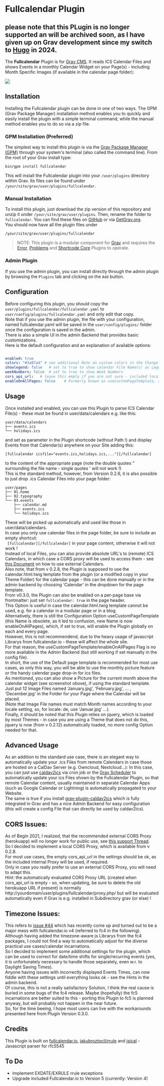 # Fullcalendar Plugin

## please note that this PLugin is no longer supported an will be archived soon, as I have given up on Grav development since my switch to [Hugo](https://gohugo.io) in 2024.

The **Fullcalendar** Plugin is for [Grav CMS](http://github.com/getgrav/grav). It reads ICS Calendar Files and shows Events in a monthly Calendar Widget on your Page(s) - including Month Specific Images (if available in the calendar page folder):

![](monthpic.png)

## Installation

Installing the Fullcalendar plugin can be done in one of two ways. The GPM (Grav Package Manager) installation method enables you to quickly and easily install the plugin with a simple terminal command, while the manual method enables you to do so via a zip file.  
### GPM Installation (Preferred)

The simplest way to install this plugin is via the [Grav Package Manager (GPM)](http://learn.getgrav.org/advanced/grav-gpm) through your system's terminal (also called the command line).  From the root of your Grav install type:

    bin/gpm install fullcalendar

This will install the Fullcalendar plugin into your `/user/plugins` directory within Grav. Its files can be found under `/your/site/grav/user/plugins/fullcalendar`.  
### Manual Installation

To install this plugin, just download the zip version of this repository and unzip it under `/your/site/grav/user/plugins`. Then, rename the folder to `fullcalendar`. You can find these files on [GitHub](https://github.com/wernerjoss/grav-plugin-fullcalendar) or via [GetGrav.org](https://getgrav.org/downloads/plugins).  
You should now have all the plugin files under

    /your/site/grav/user/plugins/fullcalendar

> NOTE: This plugin is a modular component for [Grav](http://github.com/getgrav/grav) and requires the [Error](https://github.com/getgrav/grav-plugin-error), [Problems](https://github.com/getgrav/grav-plugin-problems) and [Shortcode Core](https://github.com/getgrav/grav-plugin-shortcode-core) Plugins to operate.  
### Admin Plugin

If you use the admin plugin, you can install directly through the admin plugin by browsing the `Plugins` tab and clicking on the `Add` button.  
## Configuration

Before configuring this plugin, you should copy the `user/plugins/fullcalendar/fullcalendar.yaml` to `user/config/plugins/fullcalendar.yaml` and only edit that copy.  
Note that if you use the admin plugin, the file with your configuration, named fullcalendar.yaml will be saved in the `user/config/plugins/` folder once the configuration is saved in the admin.  
There is also a simple UI in the admin Backend that provides basic customizations.  
Here is the default configuration and an explanation of available options:

```yaml

enabled: true
colors: "#3a87ad" # see additional Note on custom colors in the Changelog, be sure to use single or double quotes around list !
showlegend: false   # set to true to show calendar File Name(s) as Legend below grid
weekNumbers: false  # set to true to show Week Numbers
cors_api_url:   # leave this empty if you are not sure - included local CORS proxy will be evaluated automatically !
enableOnAllPages: false    # Formerly known as useCustomPageTemplate, a name that was not clear what it is really used for - better use page Frontmatter (see usage)
```

## Usage

Once installed and enabled, you can use this Plugin to parse ICS Calendar File(s) - these must be found in user/data/calendars e.g. like this:
```
user/data/calendars
├── events.ics
└── holidays.ics
```
and set as parameter in the Plugin shortcode (without Path !) and display Events from that Calendar(s) anywhere on your Site adding this:

    [fullcalendar icsfile="events.ics,holidays.ics,..."][/fullcalendar]

to the content of the appropriate page (note the double quotes " surrounding the file name - single quotes ' will not work !)  
This is the standard method, however, from Version 0.2.6, it is also possible to just drop .ics Calendar Files into your page folder:
```
user/pages
├── 01.home
├── 02.typography
└── 03.events
    ├── calendar.md
    ├── events.ics
    └── holidays.ics
```
These will be picked up automatically and used like those in user/data/calendars.  
In case you only use calendar files in the page folder, be sure to include an empty shortcut:  
` [fullcalendar][/fullcalendar]`
in your page content, otherwise it will not work !  
Instead of local Files, you can also provide absolute URL's to (remote) ICS Calendars, in which case a CORS proxy will be used to access them - see [this Document](ExternalCalendars.md) on how to use external Calendars.  
Also note, that from v 0.2.8, the Plugin is supposed to use the calendar.html.twig template from the plugin (or a modified copy in your Theme Folder) for the calendar page - this can be done manually or in the admin backend by choosing 'Calendar' in the dropdown for the page template.  
From v0.3.0, the Plugin can also be enabled on a per-page base via frontmatter: just set `fullcalendar: true` in the page header.  
This Option is useful in case the calendar.html.twig template cannot be used, e.g. for a calendar in a modular page or in a blog.  
Alternatively, there is still the Configuration Option useCustomPageTemplate (this Name is obsolete, as it led to confusion, new Name is now enableOnAllPages), which, if set to true, will enable the Plugin globally on each and every page.  
However, this is not recommendend, due to the heavy usage of javascript Librarys from fullcalendar.io - these will affect the whole site.  
For that reason, the useCustomPageTemplate/enableOnAllPages Flag is no more available in the Admin Backend (but still working if set manually in the config file).  
In short, the use of the Default page template is recommended for most use cases, as only this way, you will be able to use the monthly picture feature or the handy calendar page drop-in for ics files.  
As mentioned, you can also show a Picture for the current month above the calendar widget (see screenshot obove), if using the standard template.  
Just put 12 Image Files named 'January.jpg', 'February.jpg', ... , 'December.jpg' in the Folder for your Page where the Calendar will be placed.  
(Note that Image File names must match Month names according to your locale setting, so, for locale: de, use 'Januar.jpg' ...).  
Finally, it should be noted that this Plugin relies on jquery, which is loaded by most Themes - in case you are using a Theme that does not do this, jquery is now (from v 0.2.12) automatically loaded, no more config Option needed for that.  
## Advanced Usage
As an addition to the standard use case, there is an elegant way to automatically update your .ics Files from remote Calendars in case those are hosted on a CalDav Server (e.g. Owncloud, Nextcloud...):
In this case, you can just use [caldav2ics](https://github.com/wernerjoss/caldav2ics) via cron job or the [Grav Scheduler](https://learn.getgrav.org/17/advanced/scheduler) to automatically update your ics Files shown by the Fullcalendar Plugin, so that remote Calendar content, usually maintained in separate Calendar Apps (such as Google Calendar or Lightning) is automatically propagated to your Website.  
The same is true if you install [grav-plugin-caldav2ics](https://github.com/wernerjoss/grav-plugin-caldav2ics) which is fully integrated in Grav and has a nice Admin Backend for easy configuration (this will create a config File that can directly be used by caldav2ics).  
## CORS Issues:
As of Begin 2021, I realized, that the recommended external CORS Proxy (herokuapp) will no longer work for public use, see [this support Thread](https://github.com/Rob--W/cors-anywhere/issues/301).  
So I decided to implement a local CORS Proxy, which is available from v 0.2.8.  
For most use cases, the empty cors_api_url in the settings should be ok, as the included internal Proxy will be used, if required.  
Only in case you really prefer to use an external CORS Proxy, you will need to adapt this.  
Hint: the automatically evaluated CORS Proxy URL (created when cors_api_url is empty - so, when updating, be sure to delete the old herokuapp URL if present) is normally http://yourdomain/user/plugins/fullcalendar/proxy.php/ but will be evaluated automatically even if Grav is e.g. installed in Subdirectory grav (or else) !
## Timezone Issues:
This refers to [issue #44](https://github.com/wernerjoss/grav-plugin-fullcalendar/issues/44) which has recently come up and turned out to be a major mess with fullcalendar.io v4 (referred to fc4 in the following).  
Although having added the timezone-aware js Librarys from the fc4 packages, I could not find a way to automatically adjust for the diverse practical use cases/calendar incarnations.  
So I decided to implement some additional settings for the plugin, which can be used to correct for date/time shifts for single/recurring events (yes, it is unfortunately necessary to handle those separately, even w.r. to Daylight Saving Times).  
Anyone having issues with incorrectly displayed Events Times, can now fiddle with these settings until everything looks ok - see the Hints in the admin backend.  
Of course, this is not a really satisfactory Solution, I think the real cause is buried in some bugs of the fc4 release. Maybe (hopefully) the fc5 incarnations are better suited to this - porting this Plugin to fc5 is planned anyway, but will probably not happen in the near future.  
So, for the time beeing, I hope most users can live with the workarounds presented here from Plugin Version 0.3.0.

## Credits

This Plugin is built on [fullcalendar.io](https://fullcalendar.io), [jakubroztocil/rrule](https://github.com/jakubroztocil/rrule) and [jsical](http://mozilla-comm.github.io/ical.js) - Javascript parser for rfc5545

## To Do

* Implement EXDATE/EXRULE rrule exceptions
* Upgrade included Fullcalendar.io to Version 5 (currently: Version 4)
